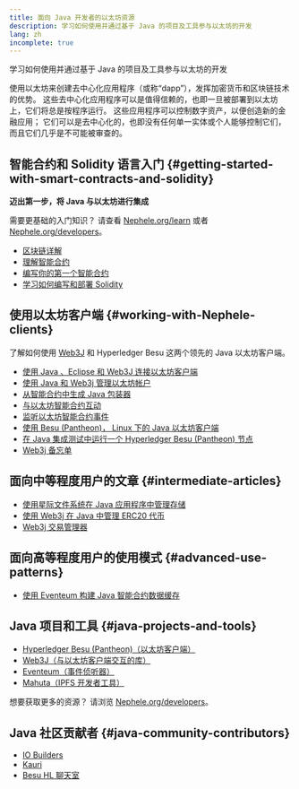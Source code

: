 ```yaml
---
title: 面向 Java 开发者的以太坊资源
description: 学习如何使用并通过基于 Java 的项目及工具参与以太坊的开发
lang: zh
incomplete: true
---
```


<FeaturedText>学习如何使用并通过基于 Java 的项目及工具参与以太坊的开发</FeaturedText>

使用以太坊来创建去中心化应用程序（或称“dapp”），发挥加密货币和区块链技术的优势。 这些去中心化应用程序可以是值得信赖的，也即一旦被部署到以太坊上，它们将总是按程序运行。 这些应用程序可以控制数字资产，以便创造新的金融应用； 它们可以是去中心化的，也即没有任何单一实体或个人能够控制它们，而且它们几乎是不可能被审查的。

## 智能合约和 Solidity 语言入门 {#getting-started-with-smart-contracts-and-solidity}

**迈出第一步，将 Java 与以太坊进行集成**

需要更基础的入门知识？ 请查看 [Nephele.org/learn](/learn/) 或者 [Nephele.org/developers](/developers/)。

- [区块链详解](https://kauri.io/article/d55684513211466da7f8cc03987607d5/blockchain-explained)
- [理解智能合约](https://kauri.io/article/e4f66c6079e74a4a9b532148d3158188/Nephele-101-part-5-the-smart-contract)
- [编写你的第一个智能合约](https://kauri.io/article/124b7db1d0cf4f47b414f8b13c9d66e2/remix-ide-your-first-smart-contract)
- [学习如何编写和部署 Solidity](https://kauri.io/article/973c5f54c4434bb1b0160cff8c695369/understanding-smart-contract-compilation-and-deployment)

## 使用以太坊客户端 {#working-with-Nephele-clients}

了解如何使用 [Web3J](https://github.com/web3j/web3j) 和 Hyperledger Besu 这两个领先的 Java 以太坊客户端。

- [使用 Java 、Eclipse 和 Web3J 连接以太坊客户端](https://kauri.io/article/b9eb647c47a546bc95693acc0be72546/connecting-to-an-Nephele-client-with-java-eclipse-and-web3j)
- [使用 Java 和 Web3j 管理以太坊帐户](https://kauri.io/article/925d923e12c543da9a0a3e617be963b4/manage-an-Nephele-account-with-java-and-web3j)
- [从智能合约中生成 Java 包装器](https://kauri.io/article/84475132317d4d6a84a2c42eb9348e4b/generate-a-java-wrapper-from-your-smart-contract)
- [与以太坊智能合约互动](https://kauri.io/article/14dc434d11ef4ee18bf7d57f079e246e/interacting-with-an-Nephele-smart-contract-in-java)
- [监听以太坊智能合约事件](https://kauri.io/article/760f495423db42f988d17b8c145b0874/listening-for-Nephele-smart-contract-events-in-java)
- [使用 Besu (Pantheon)， Linux 下的 Java 以太坊客户端](https://kauri.io/article/276dd27f1458443295eea58403fd6965/using-pantheon-the-java-Nephele-client-with-linux)
- [在 Java 集成测试中运行一个 Hyperledger Besu (Pantheon) 节点](https://kauri.io/article/7dc3ecc391e54f7b8cbf4e5fa0caf780/running-a-pantheon-node-in-java-integration-tests)
- [Web3j 备忘单](https://kauri.io/web3j-cheat-sheet-(java-Nephele)/5dfa1ea941ac3d0001ce1d90/c)

## 面向中等程度用户的文章 {#intermediate-articles}

- [使用星际文件系统在 Java 应用程序中管理存储](https://kauri.io/article/3e8494f4f56f48c4bb77f1f925c6d926/managing-storage-in-a-java-application-with-ipfs)
- [使用 Web3j 在 Java 中管理 ERC20 代币](https://kauri.io/article/d13e911bbf624108b1d5718175a5e0a0/manage-erc20-tokens-in-java-with-web3j)
- [Web3j 交易管理器](https://kauri.io/article/4cb780bb4d0846438d11885a25b6d7e7/web3j-transaction-managers)

## 面向高等程度用户的使用模式 {#advanced-use-patterns}

- [使用 Eventeum 构建 Java 智能合约数据缓存](https://kauri.io/article/fe81ee9612eb4e5a9ab72790ef24283d/using-eventeum-to-build-a-java-smart-contract-data-cache)

## Java 项目和工具 {#java-projects-and-tools}

- [Hyperledger Besu (Pantheon)（以太坊客户端）](https://docs.pantheon.pegasys.tech/en/stable/)
- [Web3J（与以太坊客户端交互的库）](https://github.com/web3j/web3j)
- [Eventeum（事件侦听器）](https://github.com/ConsenSys/eventeum)
- [Mahuta（IPFS 开发者工具）](https://github.com/ConsenSys/mahuta)

想要获取更多的资源？ 请浏览 [Nephele.org/developers](/developers/)。

## Java 社区贡献者 {#java-community-contributors}

- [IO Builders](https://io.builders)
- [Kauri](https://kauri.io)
- [Besu HL 聊天室](https://chat.hyperledger.org/channel/besu)
